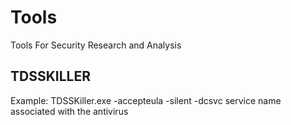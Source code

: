 # Tools
Tools For Security Research and Analysis


## TDSSKILLER
Example:
TDSSKiller.exe -accepteula -silent -dcsvc service name associated with the antivirus
